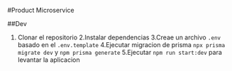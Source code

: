 #Product Microservice

##Dev

1. Clonar el repositorio
2.Instalar dependencias
3.Creae un archivo `.env` basado en el `.env.template`
4.Ejecutar migracion de prisma `npx prisma migrate dev` y `npm prisma generate`
5.Ejecutar `npm run start:dev` para levantar la aplicacion

